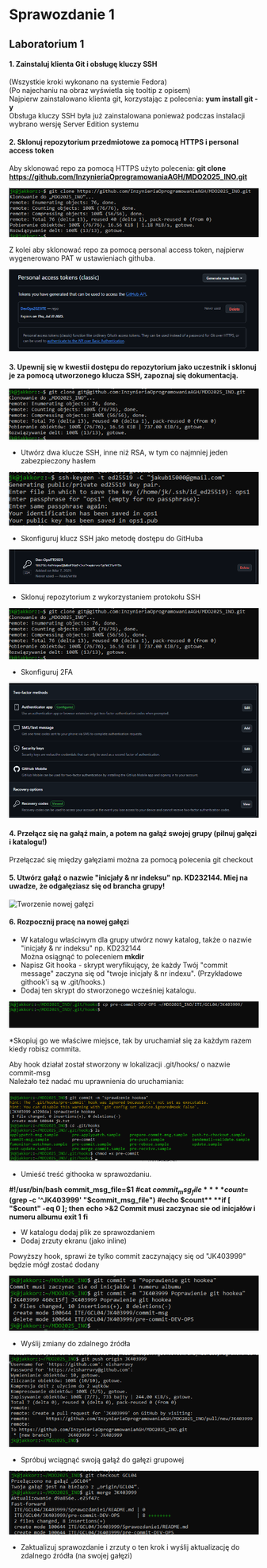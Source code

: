 # Sprawozdanie 1

## Laboratorium 1

#### 1. Zainstaluj klienta Git i obsługę kluczy SSH

(Wszystkie kroki wykonano na systemie Fedora)  
(Po najechaniu na obraz wyświetla się tooltip z opisem)  
Najpierw zainstalowano klienta git, korzystając z polecenia: **yum install git -y**  
Obsługa kluczy SSH była już zainstalowana ponieważ podczas instalacji wybrano wersję Server Edition systemu  

#### 2. Sklonuj repozytorium przedmiotowe za pomocą HTTPS i personal access token

Aby sklonować repo za pomocą HTTPS użyto polecenia: **git clone https://github.com/InzynieriaOprogramowaniaAGH/MDO2025_INO.git** 

![Klonowanie HTTPS](Images/clon%20https.png "Klonowanie repo za pomocą HTTPS")  

Z kolei aby sklonować repo za pomocą personal access token, najpierw wygenerowano PAT w ustawieniach githuba.  

![Wygenerowany PAT](Images/pat.png "Wygenerowany PAT")  

#### 3. Upewnij się w kwestii dostępu do repozytorium jako uczestnik i sklonuj je za pomocą utworzonego klucza SSH, zapoznaj się dokumentacją.

![Klonowanie repo](Images/klonowanie%20ssh.png "Klonowanie repo za pomocą ssh")  

* Utwórz dwa klucze SSH, inne niż RSA, w tym co najmniej jeden zabezpieczony hasłem 

![Generowanie klucza SSH](Images/ssh1.png "Generowanie klucza ssh")  

* Skonfiguruj klucz SSH jako metodę dostępu do GitHuba  

![Klucz ssh zarejestrowany w Githubie](Images/ssh%20klucz%20add%20to%20github.png "Klucz ssh zarejestrowany w Githubie")  

* Sklonuj repozytorium z wykorzystaniem protokołu SSH  

![Klonowanie repo za pomocą klucza SSH](Images/klonowanie%20ssh.png "Klonowanie repo za pomocą klucza SSH")  

* Skonfiguruj 2FA  

![Skonfigurowana Autoryzacja dwuetapowa](Images/2FA.png "Skonfigurowana Autoryzacja dwuetapowa")  

#### 4. Przełącz się na gałąź main, a potem na gałąź swojej grupy (pilnuj gałęzi i katalogu!)

Przełączać się między gałęziami można za pomocą polecenia git checkout  

#### 5. Utwórz gałąź o nazwie "inicjały & nr indeksu" np. KD232144. Miej na uwadze, że odgałęziasz się od brancha grupy!

![Tworzenie nowej gałęzi](Images/branch%20z%20inicjałami.png "Tworzenie nowej gałęzi")  

#### 6. Rozpocznij pracę na nowej gałęzi

* W katalogu właściwym dla grupy utwórz nowy katalog, także o nazwie "inicjały & nr indeksu" np. KD232144  
Można osiągnąć to poleceniem **mkdir**
* Napisz Git hooka - skrypt weryfikujący, że każdy Twój "commit message" zaczyna się od "twoje inicjały & nr indexu". (Przykładowe githook'i są w .git/hooks.)  
* Dodaj ten skrypt do stworzonego wcześniej katalogu.  

![Skopiowanie git hooka za pomocą polecenia cp](Images/kopiowani%20hooka.png "Skopiowanie git hooka za pomocą polecenia cp")  

*Skopiuj go we właściwe miejsce, tak by uruchamiał się za każdym razem kiedy robisz commita.  

Aby hook działał został stworzony w lokalizacji .git/hooks/ o nazwie commit-msg  
Należało też nadać mu uprawnienia do uruchamiania:  

![Nadanie uprawnień do wykonania dla hooka](Images/set%20hook%20as%20executable.png "Nadanie uprawnień do wykonania dla hooka")  

* Umieść treść githooka w sprawozdaniu.  

**#!/usr/bin/bash**
**commit_msg_file=$1**
**#cat $commit_msg_file**
**count=$(grep -c '^JK403999' "$commit_msg_file")**
**#echo $count**
**if [ "$count" -eq 0 ]; then**
        **echo >&2 Commit musi zaczynac sie od inicjałów i numeru albumu**
        **exit 1**
**fi**

* W katalogu dodaj plik ze sprawozdaniem  
* Dodaj zrzuty ekranu (jako inline)  

Powyższy hook, sprawi że tylko commit zaczynający się od "JK403999" będzie mógł zostać dodany  

![Działanie Hooka](Images/Dzialajacy%20git%20hooke.png "Hook nie pozwoli dodać niepoprawnie rozpoczynającego się commita")  

* Wyślij zmiany do zdalnego źródła  

![Wysłanie zmian do zdalnego źródła](Images/push.png "Wysłanie zmian do zdalnego źródła")  

* Spróbuj wciągnąć swoją gałąź do gałęzi grupowej  

![Wciągnięcie osobistej gałęzi do gałęzi grupowej](Images/merge.png "Wciągnięcie osobistej gałęzi do gałęzi grupowej")  

* Zaktualizuj sprawozdanie i zrzuty o ten krok i wyślij aktualizację do zdalnego źródła (na swojej gałęzi)  
